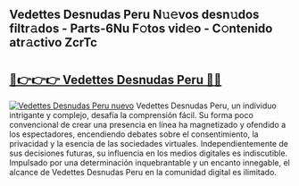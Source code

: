## Vedettes Desnudas Peru N𝚞𝚎vos desn𝚞dos filtr𝚊dos - Parts-6Nu F𝚘tos vid𝚎o - C𝚘ntenido atr𝚊ctivo ZcrTc

# <h2><a href="http://mb43x7.tromn.icu/?c=Vedettes+Desnudas+Peru">🔗👉👉👉 Vedettes Desnudas Peru 🔗🔗</a></h2>

[![Vedettes Desnudas Peru nuevo](https://i.imgur.com/pEAQMta.gif)](http://mb43x7.tromn.icu/?c=Vedettes+Desnudas+Peru)
Vedettes Desnudas Peru, un individuo intrigante y complejo, desafía la comprensión fácil. Su forma poco convencional de crear una presencia en línea ha magnetizado y ofendido a los espectadores, encendiendo debates sobre el consentimiento, la privacidad y la esencia de las sociedades virtuales. Independientemente de sus decisiones futuras, su influencia en los medios digitales es indiscutible. Impulsado por una determinación inquebrantable y un encanto innegable, el alcance de Vedettes Desnudas Peru en la comunidad digital es ilimitado.
